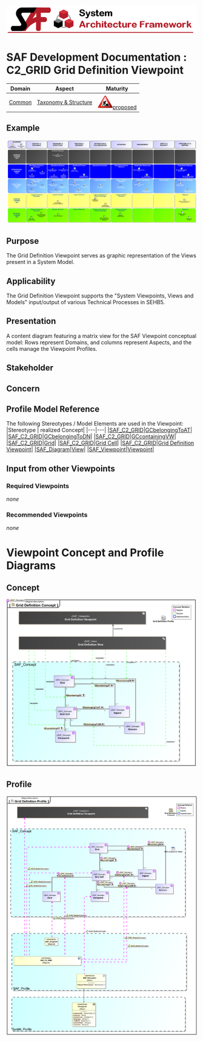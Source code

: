 ![System Architecture Framework](../../diagrams/Banner_SAF.png)
# SAF Development Documentation : **C2_GRID** Grid Definition Viewpoint
|**Domain**|**Aspect**|**Maturity**|
| --- | --- | --- |
|[Common](../../domains.md#Domain-Common)|[Taxonomy & Structure](../../aspects.md#Aspect-Taxonomy-&-Structure)|![Proposed](../../diagrams/Under_construction_icon-red.svg )[proposed](../../using-saf/maturity.md#proposed)|
## Example
![Grid-Definition-Viewpoint-primary-example.svg](../../diagrams/vp-examples/Grid-Definition-Viewpoint-primary-example.svg)
## Purpose
The Grid Definition Viewpoint serves as graphic representation of the Views present in a System Model.
## Applicability
The Grid Definition Viewpoint supports the "System Viewpoints, Views and Models" input/output of various Technical Processes in SEHB5.
## Presentation
A content diagram featuring a matrix view for the SAF Viewpoint conceptual model: Rows represent Domains, and columns represent Aspects, and the cells manage the Viewpoint Profiles.

## Stakeholder
## Concern
## Profile Model Reference
The following Stereotypes / Model Elements are used in the Viewpoint:
|Stereotype | realized Concept|
|---|---|
|[SAF_C2_GRID](../../stereotypes.md#SAF_C2_GRID)|[GCbelongingToAT](../concept/concepts.md#GCbelongingToAT)|
|[SAF_C2_GRID](../../stereotypes.md#SAF_C2_GRID)|[GCbelongingToDN](../concept/concepts.md#GCbelongingToDN)|
|[SAF_C2_GRID](../../stereotypes.md#SAF_C2_GRID)|[GCcontainingVW](../concept/concepts.md#GCcontainingVW)|
|[SAF_C2_GRID](../../stereotypes.md#SAF_C2_GRID)|[Grid](../concept/concepts.md#Grid)|
|[SAF_C2_GRID](../../stereotypes.md#SAF_C2_GRID)|[Grid Cell](../concept/concepts.md#Grid-Cell)|
|[SAF_C2_GRID](../../stereotypes.md#SAF_C2_GRID)|[Grid Definition Viewpoint](../concept/concepts.md#Grid-Definition-Viewpoint)|
|[SAF_Diagram](../../stereotypes.md#SAF_Diagram)|[View](../concept/concepts.md#View)|
|[SAF_Viewpoint](../../stereotypes.md#SAF_Viewpoint)|[Viewpoint](../concept/concepts.md#Viewpoint)|
## Input from other Viewpoints
### Required Viewpoints
*none*
### Recommended Viewpoints
*none*
# Viewpoint Concept and Profile Diagrams
## Concept
![Grid Definition Concept](diagrams/Grid-Definition-Concept.svg)
## Profile
![Grid Definition Profile](diagrams/Grid-Definition-Profile.svg)
